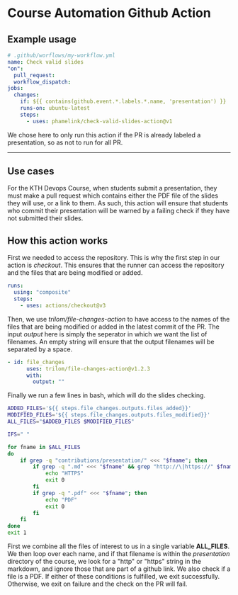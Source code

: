 # Course Automation Github Action

## Example usage

```yml
# .github/worflows/my-workflow.yml
name: Check valid slides
"on":
  pull_request:
  workflow_dispatch:
jobs:
  changes:
    if: ${{ contains(github.event.*.labels.*.name, 'presentation') }}
    runs-on: ubuntu-latest
    steps:
      - uses: phamelink/check-valid-slides-action@v1
```

We chose here to only run this action if the PR is already labeled a presentation, so as not to run for all PR.

---

## Use cases

For the KTH Devops Course, when students submit a presentation, they must make a pull request which contains either the PDF file of the slides they will use, or a link to them.
As such, this action will ensure that students who commit their presentation will be warned by a failing check if they have not submitted their slides.

## How this action works

First we needed to access the repository. This is why the first step in our action is _checkout_. This ensures that the runner can access the repository and the files that are being modified or added.

```yml
runs:
  using: "composite"
  steps:
    - uses: actions/checkout@v3
```

Then, we use _trilom/file-changes-action_ to have access to the names of the files that are being modified or added in the latest commit of the PR. The input _output_ here is simply the seperator in which we want the list of filenames. An empty string will ensure that the output filenames will be separated by a space.

```yml
- id: file_changes
      uses: trilom/file-changes-action@v1.2.3
      with:
        output: ""
```

Finally we run a few lines in bash, which will do the slides checking.

```bash
ADDED_FILES='${{ steps.file_changes.outputs.files_added}}'
MODIFIED_FILES='${{ steps.file_changes.outputs.files_modified}}'
ALL_FILES="$ADDED_FILES $MODIFIED_FILES"

IFS=" "

for fname in $ALL_FILES
do
    if grep -q "contributions/presentation/" <<< "$fname"; then
        if grep -q ".md" <<< "$fname" && grep "http://\|https://" $fname | grep -q -v "github"; then
            echo "HTTPS"
            exit 0
        fi
        if grep -q ".pdf" <<< "$fname"; then
            echo "PDF"
            exit 0
        fi
    fi
done
exit 1
```

First we combine all the files of interest to us in a single variable **ALL_FILES**. We then loop over each name, and if that filename is within the _presentation_ directory of the course, we look for a "http" or "https" string in the markdown, and ignore those that are part of a github link. We also check if a file is a PDF. If either of these conditions is fulfilled, we exit successfully. Otherwise, we exit on failure and the check on the PR will fail.
